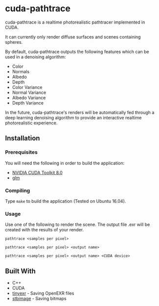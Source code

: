 # cuda-pathtrace
cuda-pathtrace is a realtime photorealistic pathtracer implemented in CUDA.

It can currently only render diffuse surfaces and scenes containing spheres.

By default, cuda-pathtrace outputs the following features which can be used in a denoising algorithm:

* Color
* Normals
* Albedo
* Depth
* Color Variance
* Normal Variance
* Albedo Variance
* Depth Variance

In the future, cuda-pathtrace's renders will be automatically fed through a deep learning denoising algorithm to provide an interactive realtime photorealistic experience.

## Installation

### Prerequisites

You will need the following in order to build the application:

* [NVIDIA CUDA Toolkit 8.0](https://developer.nvidia.com/cuda-downloads)
* [glm](https://glm.g-truc.net/0.9.8/index.html)

### Compiling

Type `make` to build the application (Tested on Ubuntu 16.04).

### Usage

Use one of the following to render the scene. The output file <outpt name>.exr will be created with the results of your render.

`pathtrace <samples per pixel>`

`pathtrace <samples per pixel> <output name>`

`pathtrace <samples per pixel> <output name> <CUDA device>`

## Built With
* C++
* CUDA
* [tinyexr](https://github.com/syoyo/tinyexr) - Saving OpenEXR files
* [stbimage](https://github.com/nothings/stb) - Saving bitmaps
